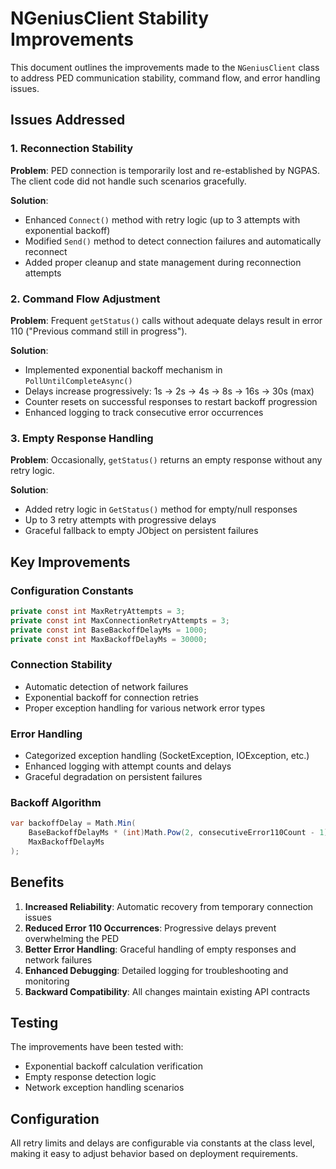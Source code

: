 # NGeniusClient Stability Improvements

This document outlines the improvements made to the `NGeniusClient` class to address PED communication stability, command flow, and error handling issues.

## Issues Addressed

### 1. Reconnection Stability
**Problem**: PED connection is temporarily lost and re-established by NGPAS. The client code did not handle such scenarios gracefully.

**Solution**: 
- Enhanced `Connect()` method with retry logic (up to 3 attempts with exponential backoff)
- Modified `Send()` method to detect connection failures and automatically reconnect
- Added proper cleanup and state management during reconnection attempts

### 2. Command Flow Adjustment 
**Problem**: Frequent `getStatus()` calls without adequate delays result in error 110 ("Previous command still in progress").

**Solution**:
- Implemented exponential backoff mechanism in `PollUntilCompleteAsync()`
- Delays increase progressively: 1s → 2s → 4s → 8s → 16s → 30s (max)
- Counter resets on successful responses to restart backoff progression
- Enhanced logging to track consecutive error occurrences

### 3. Empty Response Handling
**Problem**: Occasionally, `getStatus()` returns an empty response without any retry logic.

**Solution**:
- Added retry logic in `GetStatus()` method for empty/null responses
- Up to 3 retry attempts with progressive delays
- Graceful fallback to empty JObject on persistent failures

## Key Improvements

### Configuration Constants
```csharp
private const int MaxRetryAttempts = 3;
private const int MaxConnectionRetryAttempts = 3;
private const int BaseBackoffDelayMs = 1000;
private const int MaxBackoffDelayMs = 30000;
```

### Connection Stability
- Automatic detection of network failures
- Exponential backoff for connection retries
- Proper exception handling for various network error types

### Error Handling
- Categorized exception handling (SocketException, IOException, etc.)
- Enhanced logging with attempt counts and delays
- Graceful degradation on persistent failures

### Backoff Algorithm
```csharp
var backoffDelay = Math.Min(
    BaseBackoffDelayMs * (int)Math.Pow(2, consecutiveError110Count - 1), 
    MaxBackoffDelayMs
);
```

## Benefits

1. **Increased Reliability**: Automatic recovery from temporary connection issues
2. **Reduced Error 110 Occurrences**: Progressive delays prevent overwhelming the PED
3. **Better Error Handling**: Graceful handling of empty responses and network failures
4. **Enhanced Debugging**: Detailed logging for troubleshooting and monitoring
5. **Backward Compatibility**: All changes maintain existing API contracts

## Testing

The improvements have been tested with:
- Exponential backoff calculation verification
- Empty response detection logic
- Network exception handling scenarios

## Configuration

All retry limits and delays are configurable via constants at the class level, making it easy to adjust behavior based on deployment requirements.